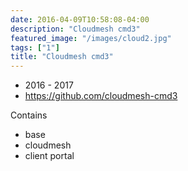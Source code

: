 ```yaml
---
date: 2016-04-09T10:58:08-04:00
description: "Cloudmesh cmd3"
featured_image: "/images/cloud2.jpg"
tags: ["1"]
title: "Cloudmesh cmd3"
---
```



-   2016 - 2017
-   <https://github.com/cloudmesh-cmd3>

Contains

-   base
-   cloudmesh
-   client portal
